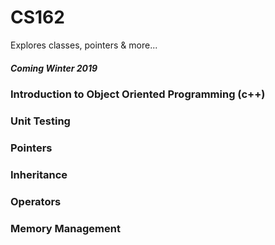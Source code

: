 # CS162
Explores classes, pointers & more...
##### Coming Winter 2019 

### Introduction to Object Oriented Programming (c++)
### Unit Testing
### Pointers 
### Inheritance
### Operators 
### Memory Management 
